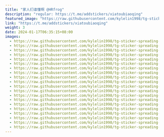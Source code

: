 ```yaml
---
title: "家人们谁懂啊 @HRfrog"
description: "regular: https://t.me/addstickers/xiatoubiaoqing"
featured_image: "https://raw.githubusercontent.com/kylelin1998/tg-sticker-spreading-worldwide-images/main/img/b749eedf-29af-4a30-ad76-9a3dbca4d722.jpg"
link: "https://t.me/addstickers/xiatoubiaoqing"
weight: 3
date: 2024-01-17T06:35:15+08:00
images:
  - https://raw.githubusercontent.com/kylelin1998/tg-sticker-spreading-worldwide-images/main/img/b749eedf-29af-4a30-ad76-9a3dbca4d722.jpg
  - https://raw.githubusercontent.com/kylelin1998/tg-sticker-spreading-worldwide-images/main/img/82b86a47-bbef-4fe1-ac00-d43ab84e881e.jpg
  - https://raw.githubusercontent.com/kylelin1998/tg-sticker-spreading-worldwide-images/main/img/9077885a-3989-4f17-8a61-47c935a9fa14.jpg
  - https://raw.githubusercontent.com/kylelin1998/tg-sticker-spreading-worldwide-images/main/img/df824e43-d2f9-4157-acbe-20b2d16cf176.jpg
  - https://raw.githubusercontent.com/kylelin1998/tg-sticker-spreading-worldwide-images/main/img/5e869954-132b-498b-a72c-affbc456b10f.jpg
  - https://raw.githubusercontent.com/kylelin1998/tg-sticker-spreading-worldwide-images/main/img/8f5f0187-77ff-4df2-bf9a-3beca036bdfd.jpg
  - https://raw.githubusercontent.com/kylelin1998/tg-sticker-spreading-worldwide-images/main/img/99e49691-2fd8-4360-b890-4c7f24df2b4a.jpg
  - https://raw.githubusercontent.com/kylelin1998/tg-sticker-spreading-worldwide-images/main/img/0d70b565-1838-439a-8fdd-022363c7af49.jpg
  - https://raw.githubusercontent.com/kylelin1998/tg-sticker-spreading-worldwide-images/main/img/cf583c23-8a73-4718-908a-08bf2ffaffa1.jpg
  - https://raw.githubusercontent.com/kylelin1998/tg-sticker-spreading-worldwide-images/main/img/6b631580-01cd-4cb5-b289-adb65fa3a40e.jpg
  - https://raw.githubusercontent.com/kylelin1998/tg-sticker-spreading-worldwide-images/main/img/cbaff2b9-17f9-404a-abd4-198225d78e06.jpg
  - https://raw.githubusercontent.com/kylelin1998/tg-sticker-spreading-worldwide-images/main/img/cd5e8351-3a1c-4c8f-a7e4-62d3368ec2b7.jpg
  - https://raw.githubusercontent.com/kylelin1998/tg-sticker-spreading-worldwide-images/main/img/cd585160-4c95-42fa-9abc-53cabf3e3937.jpg
  - https://raw.githubusercontent.com/kylelin1998/tg-sticker-spreading-worldwide-images/main/img/a01c5f0c-3b36-48be-9631-f0e9116bfdc3.jpg
  - https://raw.githubusercontent.com/kylelin1998/tg-sticker-spreading-worldwide-images/main/img/3b691794-c450-4c2d-9f5f-8fd90dca45cf.jpg
  - https://raw.githubusercontent.com/kylelin1998/tg-sticker-spreading-worldwide-images/main/img/ad806187-1dde-46f1-ae36-ffd79fe4a24e.jpg
  - https://raw.githubusercontent.com/kylelin1998/tg-sticker-spreading-worldwide-images/main/img/e8e42395-8d02-450f-8b10-8fac22f49a16.jpg
  - https://raw.githubusercontent.com/kylelin1998/tg-sticker-spreading-worldwide-images/main/img/5f50adf8-791b-4188-ba78-1c77892091c5.jpg
  - https://raw.githubusercontent.com/kylelin1998/tg-sticker-spreading-worldwide-images/main/img/43c3b937-ab35-4a85-8382-465c2fba5226.jpg
  - https://raw.githubusercontent.com/kylelin1998/tg-sticker-spreading-worldwide-images/main/img/f126f7c9-b2e7-497f-a2bf-ae87164efc1e.jpg
---
```

